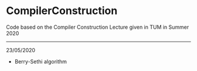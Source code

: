 # CompilerConstruction
Code based on the Compiler Construction Lecture given in TUM in Summer 2020

---------------------------------------------------------------------------

23/05/2020
- Berry-Sethi algorithm
